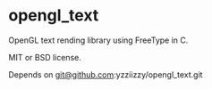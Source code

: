 # opengl_text
OpenGL text rending library using FreeType in C.

MIT or BSD license.

Depends on git@github.com:yzziizzy/opengl_text.git

